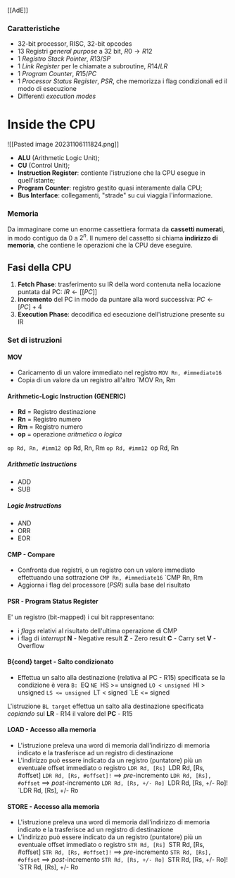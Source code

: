 [[AdE]]
### Caratteristiche
- 32-bit processor, RISC, 32-bit opcodes
- 13 Registri _general purpose_ a 32 bit, $R0 \rightarrow R12$
- 1 _Registro Stack Pointer_, $R13/SP$
- 1 _Link Register_ per le chiamate a subroutine, $R14/LR$
- 1 _Program Counter_, $R15/PC$
- 1 _Processor Status Register_, $PSR$, che memorizza i flag condizionali ed il modo di esecuzione
- Differenti _execution modes_
# Inside the CPU
![[Pasted image 20231106111824.png]]
- **ALU** (Arithmetic Logic Unit);
- **CU** (Control Unit);
- **Instruction Register**: contiente l'istruzione che la CPU esegue in quell'istante;
- **Program Counter**: registro gestito quasi interamente dalla CPU;
- **Bus Interface**: collegamenti, "strade" su cui viaggia l'informazione.
### Memoria
Da immaginare come un enorme cassettiera formata da **cassetti numerati**, in modo contiguo da 0 a $2^n$. 
Il numero del cassetto si chiama **indirizzo di memoria**, che contiene le operazioni che la CPU deve eseguire.
## Fasi della CPU
1. **Fetch Phase**: trasferimento su IR della word contenuta nella locazione puntata dal PC: $IR\leftarrow[[PC]]$
2. **incremento** del PC in modo da puntare alla word successiva: $PC\leftarrow [PC]+4$
3. **Execution Phase**: decodifica ed esecuzione dell'istruzione presente su IR
### Set di istruzioni
#### MOV
- Caricamento di un valore immediato nel registro
`MOV Rn, #immediate16`
- Copia di un valore da un registro all'altro
`MOV Rn, Rm
#### Arithmetic-Logic Instruction (GENERIC)
- **Rd** = Registro destinazione
- **Rn** = Registro numero
- **Rm** = Registro numero
- **op** = operazione *aritmetica* o *logica*

`op Rd, Rn, #imm12
`op Rd, Rn, Rm
`op Rd, #imm12
`op Rd, Rn
##### Arithmetic Instructions
- ADD
- SUB
##### Logic Instructions
- AND
- ORR
- EOR
#### CMP - Compare
- Confronta due registri, o un registro con un valore immediato effettuando una sottrazione
`CMP Rn, #immediate16`
`CMP Rn, Rm
- Aggiorna i flag del processore (*PSR*) sulla base del risultato
#### PSR - Program Status Register
E' un registro (bit-mapped) i cui bit rappresentano:
- i *flags* relativi al risultato dell'ultima operazione di CMP
- i flag di *interrupt*
**N** - Negative result
**Z** - Zero result
**C** - Carry set
**V** - Overflow
#### B{cond} target - Salto condizionato
- Effettua un salto alla destinazione (relativa al PC - R15) specificata se la condizione è vera
`B:
	`EQ
	`NE
	`HS >= unsigned
	`LO < unsigned
	`HI > unsigned
	`LS <= unsigned
	`LT < signed
	`LE <= signed

L'istruzione `BL target` effettua un salto alla destinazione specificata *copiando* sul **LR** - R14 il valore del **PC** - R15
#### LOAD - Accesso alla memoria
- L'istruzione preleva una word di memoria dall'indirizzo di memoria indicato e la trasferisce ad un registro di destinazione
- L'indirizzo può essere indicato da un registro (puntatore) più un eventuale offset immediato o registro
`LDR Rd, [Rs]
`LDR Rd, [Rs, #offset]
`LDR Rd, [Rs, #offset]!` ==> *pre*-incremento
`LDR Rd, [Rs], #offset` ==> *post*-incremento
`LDR Rd, [Rs, +/- Ro]
`LDR Rd, [Rs, +/- Ro]!
`LDR Rd, [Rs], +/- Ro
#### STORE - Accesso alla memoria
- L'istruzione preleva una word di memoria dall'indirizzo di memoria indicato e la trasferisce ad un registro di destinazione
- L'indirizzo può essere indicato da un registro (puntatore) più un eventuale offset immediato o registro
`STR Rd, [Rs]
`STR Rd, [Rs, #offset]
`STR Rd, [Rs, #offset]!` ==> *pre*-incremento
`STR Rd, [Rs], #offset` ==> *post*-incremento
`STR Rd, [Rs, +/- Ro]
`STR Rd, [Rs, +/- Ro]!
`STR Rd, [Rs], +/- Ro
